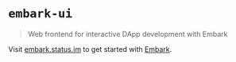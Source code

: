 # `embark-ui`

> Web frontend for interactive DApp development with Embark

Visit [embark.status.im](https://embark.status.im/) to get started with
[Embark](https://github.com/embarklabs/embark).
